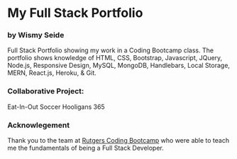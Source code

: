 # My Full Stack Portfolio
### by Wismy Seide

Full Stack Portfolio showing my work in a Coding Bootcamp class.  The portfolio shows knowledge of HTML, CSS, Bootstrap, Javascript, JQuery, Node.js, Responsive Design, MySQL, MongoDB, Handlebars, Local Storage, MERN, React.js, Heroku, & Git.

### Collaborative Project:
Eat-In-Out
Soccer Hooligans 365

### Acknowlegement
Thank you to the team at [Rutgers Coding Bootcamp](https://bootcamp.rutgers.edu/coding/) who were able to teach me the fundamentals of being a Full Stack Developer.



